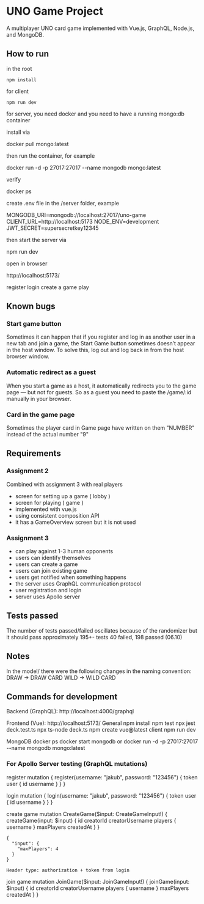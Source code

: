 # UNO Game Project

A multiplayer UNO card game implemented with Vue.js, GraphQL, Node.js, and MongoDB.

## How to run

in the root

    npm install

for client

    npm run dev

for server, you need docker and you need to have a running mongo:db container

install via

  docker pull mongo:latest

then run the container, for example

  docker run -d -p 27017:27017 --name mongodb mongo:latest
  
verify

  docker ps

create .env file in the /server folder, example

  MONGODB_URI=mongodb://localhost:27017/uno-game
  CLIENT_URL=http://localhost:5173
  NODE_ENV=development
  JWT_SECRET=supersecretkey12345

then start the server via

  npm run dev

open in browser

  http://localhost:5173/

register
login
create a game
play

## Known bugs

### Start game button

Sometimes it can happen that if you register and log in as another user in a new tab and join a game, 
the Start Game button sometimes doesn’t appear in the host window.
To solve this, log out and log back in from the host browser window.

### Automatic redirect as a guest

When you start a game as a host, it automatically redirects you to the game page —
but not for guests.
So as a guest you need to paste the /game/:id manually in your browser.

### Card in the game page

Sometimes the player card in Game page have written on them "NUMBER" instead of the actual number "9"

## Requirements

### Assignment 2

Combined with assignment 3 with real players
- screen for setting up a game ( lobby )
- screen for playing ( game )
- implemented with vue.js
- using consistent composition API
- it has a GameOverview screen but it is not used

### Assignment 3

- can play against 1-3 human opponents
- users can identify themselves
- users can create a game
- users can join existing game
- users get notified when something happens
- the server uses GraphQL communication protocol
- user registration and login
- server uses Apollo server

## Tests passed

The number of tests passed/failed oscillates because of the randomizer but it should pass approximately 195+- tests
40 failed, 198 passed (06.10)

## Notes

In the model/ there were the following changes in the naming convention:
DRAW -> DRAW CARD
WILD -> WILD CARD

## Commands for development

Backend (GraphQL):
  http://localhost:4000/graphql

Frontend (Vue):
  http://localhost:5173/
General
  npm install
  npm test
  npx jest deck.test.ts
  npx ts-node deck.ts
  npm create vue@latest client
  npm run dev

MongoDB
  docker ps
  docker start mongodb
or
  docker run -d -p 27017:27017 --name mongodb mongo:latest

### For Apollo Server testing (GraphQL mutations)

register
    mutation {
      register(username: "jakub", password: "123456") {
        token
        user {
          id
          username
        }
      }
    }

login
    mutation {
      login(username: "jakub", password: "123456") {
        token
        user {
          id
          username
        }
      }
    }

create game
    mutation CreateGame($input: CreateGameInput!) {
      createGame(input: $input) {
        id
        creatorId
        creatorUsername
        players {
          username
        }
        maxPlayers
        createdAt
      }
    }

    {
      "input": {
        "maxPlayers": 4
      }
    }

    Header type: authorization + token from login

join game
    mutation JoinGame($input: JoinGameInput!) {
      joinGame(input: $input) {
        id
        creatorId
        creatorUsername
        players {
          username
        }
        maxPlayers
        createdAt
      }
    }

